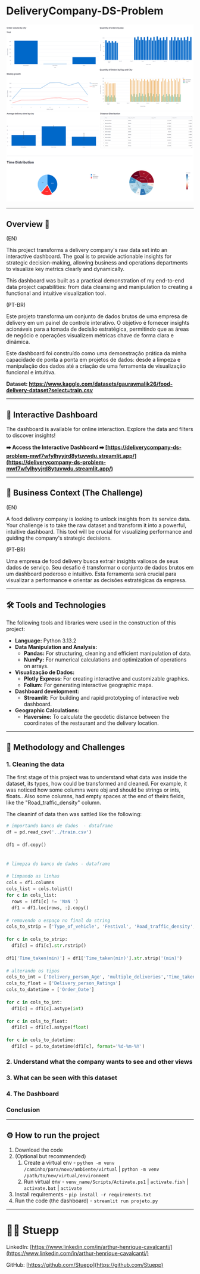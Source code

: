 # DeliveryCompany-DS-Problem

![Screenchsot of the dashboard showing graphs through a company by a management pov](figs/Screenshot_18.png)
![Screenchsot of the dashboard showing grapsh through a restaurant view](figs/Screenshot_1.png)

---

##  Overview 📝
(EN)

This project transforms a delivery company's raw data set into an interactive dashboard.
The goal is to provide actionable insights for strategic decision-making, allowing business and operations departments to visualize key metrics clearly and dynamically.

This dashboard was built as a practical demonstration of my end-to-end data project capabilities: from data cleansing and manipulation to creating a functional and intuitive visualization tool.

(PT-BR)

Este projeto transforma um conjunto de dados brutos de uma empresa de delivery em um painel de controle interativo.
O objetivo é fornecer insights acionáveis para a tomada de decisão estratégica, permitindo que as áreas de negócio e operações visualizem métricas chave de forma clara e dinâmica.

Este dashboard foi construído como uma demonstração prática da minha capacidade de ponta a ponta em projetos de dados: desde a limpeza e manipulação dos dados até a criação de uma ferramenta de visualização funcional e intuitiva.

**Dataset: https://www.kaggle.com/datasets/gauravmalik26/food-delivery-dataset?select=train.csv**

---

## 🚀 Interactive Dashboard

The dashboard is available for online interaction.
Explore the data and filters to discover insights!

**➡️ Access the Interactive Dashboard ➡️ [https://deliverycompany-ds-problem-mwf7wfylhyyjrd8ytuvwdu.streamlit.app/](https://deliverycompany-ds-problem-mwf7wfylhyyjrd8ytuvwdu.streamlit.app/)**


---

## 🎯 Business Context (The Challenge)
(EN)

A food delivery company is looking to unlock insights from its service data. Your challenge is to take the raw dataset and transform it into a powerful, intuitive dashboard. This tool will be crucial for visualizing performance and guiding the company's strategic decisions.

(PT-BR)

Uma empresa de food delivery busca extrair insights valiosos de seus dados de serviço. Seu desafio é transformar o conjunto de dados brutos em um dashboard poderoso e intuitivo. Esta ferramenta será crucial para visualizar a performance e orientar as decisões estratégicas da empresa.

---

## 🛠️ Tools and Technologies

The following tools and libraries were used in the construction of this project:

* **Language:** Python 3.13.2
* **Data Manipulation and Analysis:**
    * **Pandas:** For structuring, cleaning and efficient manipulation of data.
    * **NumPy:** For numerical calculations and optimization of operations on arrays.
* **Visualização de Dados:**
    * **Plotly Express:** For creating interactive and customizable graphics.
    * **Folium:** For generating interactive geographic maps.
* **Dashboard development:**
    * **Streamlit:** For building and rapid prototyping of interactive web dashboard.
* **Geographic Calculations:**
    * **Haversine:** To calculate the geodetic distance between the coordinates of the restaurant and the delivery location.

---

## 🔬 Methodology and Challenges

### 1. Cleaning the data

  The first stage of this project was to understand what data was inside the dataset, its types, how could be transformed and cleaned.
  For example, it was noticed how some columns were obj and should be strings or ints, floats..
  Also some columns, had empty spaces at the end of theirs fields, like the "Road_traffic_density" column.

  The cleaninf of data then was sattled like the following:

  ```python
  # importando banco de dados  - dataframe
df = pd.read_csv('../train.csv')

df1 = df.copy()


# limepza do banco de dados - dataframe

# limpando as linhas
cols = df1.columns
cols_list = cols.tolist()
for c in cols_list:
    rows = (df1[c] != 'NaN ')
    df1 = df1.loc[rows, :].copy()

# removendo o espaço no final da string
cols_to_strip = ['Type_of_vehicle', 'Festival', 'Road_traffic_density', 'Type_of_order','Time_taken(min)']

for c in cols_to_strip:
    df1[c] = df1[c].str.rstrip()

df1['Time_taken(min)'] = df1['Time_taken(min)'].str.strip('(min)')

# alterando os tipos
cols_to_int = ['Delivery_person_Age', 'multiple_deliveries','Time_taken(min)']
cols_to_float = ['Delivery_person_Ratings']
cols_to_datetime = ['Order_Date']

for c in cols_to_int:
    df1[c] = df1[c].astype(int)

for c in cols_to_float:
    df1[c] = df1[c].astype(float)

for c in cols_to_datetime:
    df1[c] = pd.to_datetime(df1[c], format='%d-%m-%Y')
  ```

### 2. Understand what the company wants to see and other views

### 3. What can be seen with this dataset

### 4. The Dashboard

### Conclusion

---
## ⚙️ How to run the project
1. Download the code
2. (Optional but recommended)
    1. Create a virtual env - `python -m venv /caminho/para/novo/ambiente/virtual` | `python -m venv /path/to/new/virtual/environment`
    2. Run virtual env - `venv_name/Scripts/Activate.ps1` | `activate.fish` | `activate.bat` | `activate`
3. Install requirements - `pip install -r requirements.txt`
4. Run the code (the dashboard) - `streamlit run projeto.py`
---
# 👨‍💻 Stuepp

LinkedIn: [https://www.linkedin.com/in/arthur-henrique-cavalcanti/](https://www.linkedin.com/in/arthur-henrique-cavalcanti/)

GitHub: [https://github.com/Stuepp](https://github.com/Stuepp)
